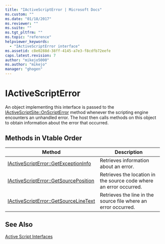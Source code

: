 ```yaml
---
title: "IActiveScriptError | Microsoft Docs"
ms.custom: ""
ms.date: "01/18/2017"
ms.reviewer: ""
ms.suite: ""
ms.tgt_pltfrm: ""
ms.topic: "reference"
helpviewer_keywords: 
  - "IActiveScriptError interface"
ms.assetid: c8e0288d-38ff-4145-a7e3-f8cdfb72eefe
caps.latest.revision: 7
author: "mikejo5000"
ms.author: "mikejo"
manager: "ghogen"
---
```

# IActiveScriptError
An object implementing this interface is passed to the [IActiveScriptSite::OnScriptError](../../winscript/reference/iactivescriptsite-onscripterror.md) method whenever the scripting engine encounters an unhandled error. The host then calls methods on this object to obtain information about the error that occurred.  
  
## Methods in Vtable Order  
  
|Method|Description|  
|------------|-----------------|  
|[IActiveScriptError::GetExceptionInfo](../../winscript/reference/iactivescripterror-getexceptioninfo.md)|Retrieves information about an error.|  
|[IActiveScriptError::GetSourcePosition](../../winscript/reference/iactivescripterror-getsourceposition.md)|Retrieves the location in the source code where an error occurred.|  
|[IActiveScriptError::GetSourceLineText](../../winscript/reference/iactivescripterror-getsourcelinetext.md)|Retrieves the line in the source file where an error occurred.|  
  
## See Also  
 [Active Script Interfaces](../../winscript/reference/active-script-interfaces.md)